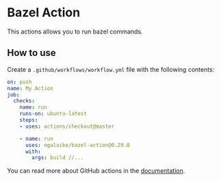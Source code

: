 # Bazel Action

This actions allows you to run bazel commands.

## How to use

Create a `.github/workflows/workflow.yml` file with the following contents:
```yaml
on: push
name: My Action
job:
  checks:
    name: run
    runs-on: ubuntu-latest
    steps:
    - uses: actions/checkout@master

    - name: run
      uses: ngalaiko/bazel-action@0.29.0
      with:
        args: build //...
```

You can read more about GitHub actions in the [documentation](https://help.github.com/en/categories/automating-your-workflow-with-github-actions).
